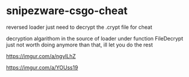# snipezware-csgo-cheat
reversed loader just need to decrypt the .crypt file for cheat
 
decryption algarithom in the source of loader under function FileDecrypt just not worth doing anymore than that, ill let you do the rest 

https://imgur.com/a/ngylLhZ

https://imgur.com/a/YOUss19
